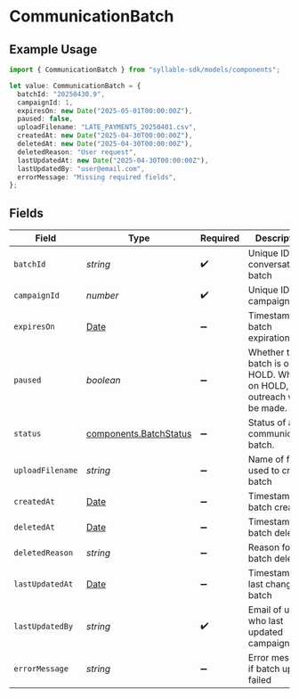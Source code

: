 # CommunicationBatch

## Example Usage

```typescript
import { CommunicationBatch } from "syllable-sdk/models/components";

let value: CommunicationBatch = {
  batchId: "20250430.9",
  campaignId: 1,
  expiresOn: new Date("2025-05-01T00:00:00Z"),
  paused: false,
  uploadFilename: "LATE_PAYMENTS_20250401.csv",
  createdAt: new Date("2025-04-30T00:00:00Z"),
  deletedAt: new Date("2025-04-30T00:00:00Z"),
  deletedReason: "User request",
  lastUpdatedAt: new Date("2025-04-30T00:00:00Z"),
  lastUpdatedBy: "user@email.com",
  errorMessage: "Missing required fields",
};
```

## Fields

| Field                                                                                         | Type                                                                                          | Required                                                                                      | Description                                                                                   | Example                                                                                       |
| --------------------------------------------------------------------------------------------- | --------------------------------------------------------------------------------------------- | --------------------------------------------------------------------------------------------- | --------------------------------------------------------------------------------------------- | --------------------------------------------------------------------------------------------- |
| `batchId`                                                                                     | *string*                                                                                      | :heavy_check_mark:                                                                            | Unique ID for conversation batch                                                              | 20250430.9                                                                                    |
| `campaignId`                                                                                  | *number*                                                                                      | :heavy_check_mark:                                                                            | Unique ID for campaign                                                                        | 1                                                                                             |
| `expiresOn`                                                                                   | [Date](https://developer.mozilla.org/en-US/docs/Web/JavaScript/Reference/Global_Objects/Date) | :heavy_minus_sign:                                                                            | Timestamp of batch expiration                                                                 | 2025-05-01T00:00:00Z                                                                          |
| `paused`                                                                                      | *boolean*                                                                                     | :heavy_minus_sign:                                                                            | Whether the batch is on HOLD. When on HOLD, no outreach will be made.                         | true                                                                                          |
| `status`                                                                                      | [components.BatchStatus](../../models/components/batchstatus.md)                              | :heavy_minus_sign:                                                                            | Status of a communication batch.                                                              |                                                                                               |
| `uploadFilename`                                                                              | *string*                                                                                      | :heavy_minus_sign:                                                                            | Name of file used to create batch                                                             | LATE_PAYMENTS_20250401.csv                                                                    |
| `createdAt`                                                                                   | [Date](https://developer.mozilla.org/en-US/docs/Web/JavaScript/Reference/Global_Objects/Date) | :heavy_minus_sign:                                                                            | Timestamp of batch creation                                                                   | 2025-04-30T00:00:00Z                                                                          |
| `deletedAt`                                                                                   | [Date](https://developer.mozilla.org/en-US/docs/Web/JavaScript/Reference/Global_Objects/Date) | :heavy_minus_sign:                                                                            | Timestamp of batch deletion                                                                   | 2025-04-30T00:00:00Z                                                                          |
| `deletedReason`                                                                               | *string*                                                                                      | :heavy_minus_sign:                                                                            | Reason for batch deletion                                                                     | User request                                                                                  |
| `lastUpdatedAt`                                                                               | [Date](https://developer.mozilla.org/en-US/docs/Web/JavaScript/Reference/Global_Objects/Date) | :heavy_minus_sign:                                                                            | Timestamp of last change to batch                                                             | 2025-04-30T00:00:00Z                                                                          |
| `lastUpdatedBy`                                                                               | *string*                                                                                      | :heavy_check_mark:                                                                            | Email of user who last updated campaign                                                       | user@email.com                                                                                |
| `errorMessage`                                                                                | *string*                                                                                      | :heavy_minus_sign:                                                                            | Error message if batch upload failed                                                          | Invalid file format                                                                           |